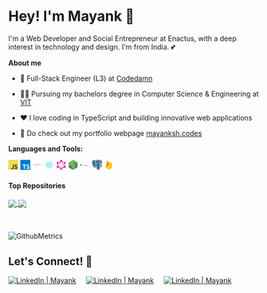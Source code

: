 

# Hey! I'm Mayank 👋

I'm a Web Developer and Social Entrepreneur at Enactus, with a deep interest in technology and design. I'm from India. 💕

**About me**

- 💼 Full-Stack Engineer (L3) at [Codedamn](https://codedamn.com/)

- 👨‍🎓 Pursuing my bachelors degree in Computer Science & Engineering at [VIT](https://chennai.vit.ac.in/)

- ❤️ I love coding in TypeScript and building innovative web applications

- 🚀 Do check out my portfolio webpage [mayanksh.codes](https://mash07.vercel.app/)



**Languages and Tools:**  

<code><img height="20" src="https://raw.githubusercontent.com/github/explore/80688e429a7d4ef2fca1e82350fe8e3517d3494d/topics/javascript/javascript.png"></code>
<code><img height="20" src="https://raw.githubusercontent.com/github/explore/80688e429a7d4ef2fca1e82350fe8e3517d3494d/topics/typescript/typescript.png"></code>
<code><img height="20" src="https://raw.githubusercontent.com/github/explore/master/topics/nextjs/nextjs.png"></code>
<code><img height="20" src="https://raw.githubusercontent.com/github/explore/80688e429a7d4ef2fca1e82350fe8e3517d3494d/topics/react/react.png"></code>
<code><img height="20" src="https://raw.githubusercontent.com/github/explore/5c058a388828bb5fde0bcafd4bc867b5bb3f26f3/topics/graphql/graphql.png"></code>
<code><img height="20" src="https://raw.githubusercontent.com/github/explore/80688e429a7d4ef2fca1e82350fe8e3517d3494d/topics/nodejs/nodejs.png"></code> 
<code><img height="20" src="https://raw.githubusercontent.com/github/explore/master/topics/mongodb/mongodb.png"></code> 
<code><img height="20" src="https://raw.githubusercontent.com/github/explore/master/topics/postgresql/postgresql.png"></code> 
<code><img height="20" src="https://raw.githubusercontent.com/github/explore/master/topics/firebase/firebase.png"></code> 

#### Top Repositories


<a href="https://github.com/anuraghazra/github-readme-stats">
  <img align="center" src="https://github-readme-stats.vercel.app/api/pin/?username=Mayank-Sh07&repo=SynCollab-v1.0.0&theme=buefy" />
</a>
<a href="https://github.com/anuraghazra/anuraghazra.github.io">
  <img align="center" src="https://github-readme-stats.vercel.app/api/pin/?username=Mayank-Sh07&repo=Safe-Zone&theme=buefy" />
</a>

<br />
<br />
<br />

![GithubMetrics](https://user-images.githubusercontent.com/52369953/152650443-fc419413-73db-458b-89a9-d9234b2a7c00.PNG)
<!-- ![Metrics](https://metrics.lecoq.io/Mayank-Sh07?template=classic&repositories.affiliations=contributor&isocalendar=1&languages=1&achievements=1&isocalendar.duration=half-year&languages.limit=8&languages.threshold=0%25&languages.colors=github&languages.sections=most-used&languages.indepth=false&languages.analysis.timeout=15&languages.categories=markup%2C%20programming&languages.recent.categories=markup%2C%20programming&languages.recent.load=300&languages.recent.days=14&achievements.threshold=A&achievements.secrets=true&achievements.display=compact&achievements.limit=0&config.timezone=Asia%2FCalcutta) -->

## Let's Connect! :handshake:

<a href="https://www.linkedin.com/in/mayanksh07"><img title="LinkedIn | Mayank" src="https://cdn.svgporn.com/logos/linkedin.svg" width="80" style=""></a>&nbsp;&nbsp;&nbsp;&nbsp;
<a href="mailto:mash07.dev@gmail.com"><img title="LinkedIn | Mayank" src="https://cdn.svgporn.com/logos/google-gmail.svg" width="30"></a>&nbsp;&nbsp;&nbsp;&nbsp;
<a href="https://www.instagram.com/mayank_sh07/"><img title="LinkedIn | Mayank" src="https://cdn.svgporn.com/logos/instagram.svg" width="80"></a>
